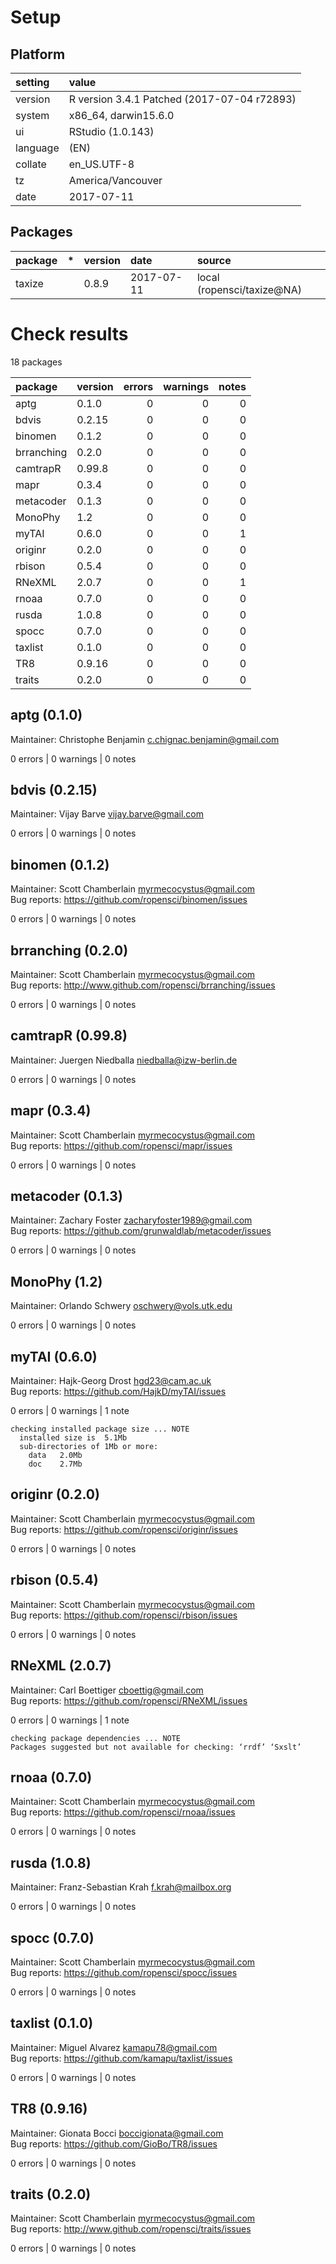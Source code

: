 # Setup

## Platform

|setting  |value                                       |
|:--------|:-------------------------------------------|
|version  |R version 3.4.1 Patched (2017-07-04 r72893) |
|system   |x86_64, darwin15.6.0                        |
|ui       |RStudio (1.0.143)                           |
|language |(EN)                                        |
|collate  |en_US.UTF-8                                 |
|tz       |America/Vancouver                           |
|date     |2017-07-11                                  |

## Packages

|package |*  |version |date       |source                     |
|:-------|:--|:-------|:----------|:--------------------------|
|taxize  |   |0.8.9   |2017-07-11 |local (ropensci/taxize@NA) |

# Check results

18 packages

|package    |version | errors| warnings| notes|
|:----------|:-------|------:|--------:|-----:|
|aptg       |0.1.0   |      0|        0|     0|
|bdvis      |0.2.15  |      0|        0|     0|
|binomen    |0.1.2   |      0|        0|     0|
|brranching |0.2.0   |      0|        0|     0|
|camtrapR   |0.99.8  |      0|        0|     0|
|mapr       |0.3.4   |      0|        0|     0|
|metacoder  |0.1.3   |      0|        0|     0|
|MonoPhy    |1.2     |      0|        0|     0|
|myTAI      |0.6.0   |      0|        0|     1|
|originr    |0.2.0   |      0|        0|     0|
|rbison     |0.5.4   |      0|        0|     0|
|RNeXML     |2.0.7   |      0|        0|     1|
|rnoaa      |0.7.0   |      0|        0|     0|
|rusda      |1.0.8   |      0|        0|     0|
|spocc      |0.7.0   |      0|        0|     0|
|taxlist    |0.1.0   |      0|        0|     0|
|TR8        |0.9.16  |      0|        0|     0|
|traits     |0.2.0   |      0|        0|     0|

## aptg (0.1.0)
Maintainer: Christophe Benjamin <c.chignac.benjamin@gmail.com>

0 errors | 0 warnings | 0 notes

## bdvis (0.2.15)
Maintainer: Vijay Barve <vijay.barve@gmail.com>

0 errors | 0 warnings | 0 notes

## binomen (0.1.2)
Maintainer: Scott Chamberlain <myrmecocystus@gmail.com>  
Bug reports: https://github.com/ropensci/binomen/issues

0 errors | 0 warnings | 0 notes

## brranching (0.2.0)
Maintainer: Scott Chamberlain <myrmecocystus@gmail.com>  
Bug reports: http://www.github.com/ropensci/brranching/issues

0 errors | 0 warnings | 0 notes

## camtrapR (0.99.8)
Maintainer: Juergen Niedballa <niedballa@izw-berlin.de>

0 errors | 0 warnings | 0 notes

## mapr (0.3.4)
Maintainer: Scott Chamberlain <myrmecocystus@gmail.com>  
Bug reports: https://github.com/ropensci/mapr/issues

0 errors | 0 warnings | 0 notes

## metacoder (0.1.3)
Maintainer: Zachary Foster <zacharyfoster1989@gmail.com>  
Bug reports: https://github.com/grunwaldlab/metacoder/issues

0 errors | 0 warnings | 0 notes

## MonoPhy (1.2)
Maintainer: Orlando Schwery <oschwery@vols.utk.edu>

0 errors | 0 warnings | 0 notes

## myTAI (0.6.0)
Maintainer: Hajk-Georg Drost <hgd23@cam.ac.uk>  
Bug reports: https://github.com/HajkD/myTAI/issues

0 errors | 0 warnings | 1 note 

```
checking installed package size ... NOTE
  installed size is  5.1Mb
  sub-directories of 1Mb or more:
    data   2.0Mb
    doc    2.7Mb
```

## originr (0.2.0)
Maintainer: Scott Chamberlain <myrmecocystus@gmail.com>  
Bug reports: https://github.com/ropensci/originr/issues

0 errors | 0 warnings | 0 notes

## rbison (0.5.4)
Maintainer: Scott Chamberlain <myrmecocystus@gmail.com>  
Bug reports: https://github.com/ropensci/rbison/issues

0 errors | 0 warnings | 0 notes

## RNeXML (2.0.7)
Maintainer: Carl Boettiger <cboettig@gmail.com>  
Bug reports: https://github.com/ropensci/RNeXML/issues

0 errors | 0 warnings | 1 note 

```
checking package dependencies ... NOTE
Packages suggested but not available for checking: ‘rrdf’ ‘Sxslt’
```

## rnoaa (0.7.0)
Maintainer: Scott Chamberlain <myrmecocystus@gmail.com>  
Bug reports: https://github.com/ropensci/rnoaa/issues

0 errors | 0 warnings | 0 notes

## rusda (1.0.8)
Maintainer: Franz-Sebastian Krah <f.krah@mailbox.org>

0 errors | 0 warnings | 0 notes

## spocc (0.7.0)
Maintainer: Scott Chamberlain <myrmecocystus@gmail.com>  
Bug reports: https://github.com/ropensci/spocc/issues

0 errors | 0 warnings | 0 notes

## taxlist (0.1.0)
Maintainer: Miguel Alvarez <kamapu78@gmail.com>  
Bug reports: https://github.com/kamapu/taxlist/issues

0 errors | 0 warnings | 0 notes

## TR8 (0.9.16)
Maintainer: Gionata Bocci <boccigionata@gmail.com>  
Bug reports: https://github.com/GioBo/TR8/issues

0 errors | 0 warnings | 0 notes

## traits (0.2.0)
Maintainer: Scott Chamberlain <myrmecocystus@gmail.com>  
Bug reports: http://www.github.com/ropensci/traits/issues

0 errors | 0 warnings | 0 notes

